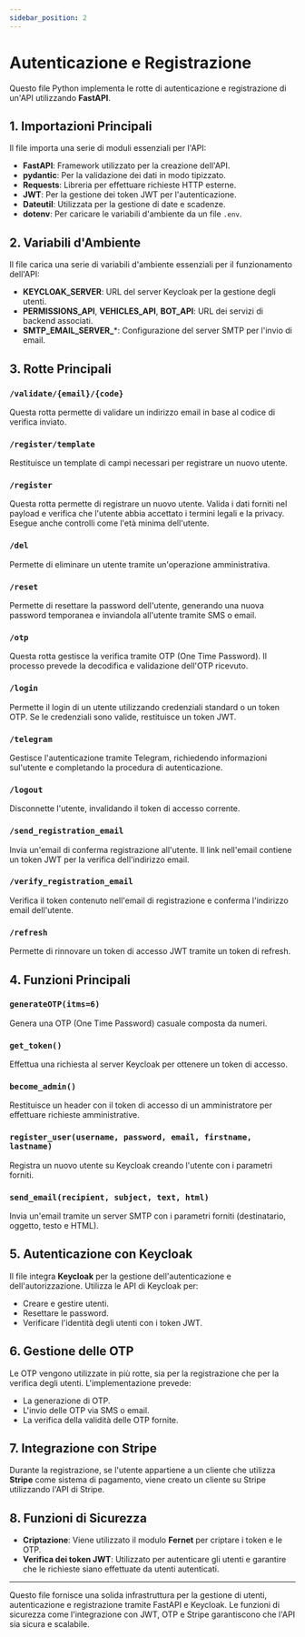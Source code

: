 ```yaml
---
sidebar_position: 2
---
```


# Autenticazione e Registrazione

Questo file Python implementa le rotte di autenticazione e registrazione di un'API utilizzando **FastAPI**.

## 1. **Importazioni Principali**
Il file importa una serie di moduli essenziali per l'API:

- **FastAPI**: Framework utilizzato per la creazione dell'API.
- **pydantic**: Per la validazione dei dati in modo tipizzato.
- **Requests**: Libreria per effettuare richieste HTTP esterne.
- **JWT**: Per la gestione dei token JWT per l'autenticazione.
- **Dateutil**: Utilizzata per la gestione di date e scadenze.
- **dotenv**: Per caricare le variabili d'ambiente da un file `.env`.

## 2. **Variabili d'Ambiente**
Il file carica una serie di variabili d'ambiente essenziali per il funzionamento dell'API:

- **KEYCLOAK_SERVER**: URL del server Keycloak per la gestione degli utenti.
- **PERMISSIONS_API**, **VEHICLES_API**, **BOT_API**: URL dei servizi di backend associati.
- **SMTP_EMAIL_SERVER_***: Configurazione del server SMTP per l'invio di email.

## 3. **Rotte Principali**

### `/validate/{email}/{code}`
Questa rotta permette di validare un indirizzo email in base al codice di verifica inviato.

### `/register/template`
Restituisce un template di campi necessari per registrare un nuovo utente.

### `/register`
Questa rotta permette di registrare un nuovo utente. Valida i dati forniti nel payload e verifica che l'utente abbia accettato i termini legali e la privacy. Esegue anche controlli come l'età minima dell'utente.

### `/del`
Permette di eliminare un utente tramite un'operazione amministrativa.

### `/reset`
Permette di resettare la password dell'utente, generando una nuova password temporanea e inviandola all'utente tramite SMS o email.

### `/otp`
Questa rotta gestisce la verifica tramite OTP (One Time Password). Il processo prevede la decodifica e validazione dell'OTP ricevuto.

### `/login`
Permette il login di un utente utilizzando credenziali standard o un token OTP. Se le credenziali sono valide, restituisce un token JWT.

### `/telegram`
Gestisce l'autenticazione tramite Telegram, richiedendo informazioni sul'utente e completando la procedura di autenticazione.

### `/logout`
Disconnette l'utente, invalidando il token di accesso corrente.

### `/send_registration_email`
Invia un'email di conferma registrazione all'utente. Il link nell'email contiene un token JWT per la verifica dell'indirizzo email.

### `/verify_registration_email`
Verifica il token contenuto nell'email di registrazione e conferma l'indirizzo email dell'utente.

### `/refresh`
Permette di rinnovare un token di accesso JWT tramite un token di refresh.

## 4. **Funzioni Principali**

### `generateOTP(itms=6)`
Genera una OTP (One Time Password) casuale composta da numeri.

### `get_token()`
Effettua una richiesta al server Keycloak per ottenere un token di accesso.

### `become_admin()`
Restituisce un header con il token di accesso di un amministratore per effettuare richieste amministrative.

### `register_user(username, password, email, firstname, lastname)`
Registra un nuovo utente su Keycloak creando l'utente con i parametri forniti.

### `send_email(recipient, subject, text, html)`
Invia un'email tramite un server SMTP con i parametri forniti (destinatario, oggetto, testo e HTML).

## 5. **Autenticazione con Keycloak**
Il file integra **Keycloak** per la gestione dell'autenticazione e dell'autorizzazione. Utilizza le API di Keycloak per:
- Creare e gestire utenti.
- Resettare le password.
- Verificare l'identità degli utenti con i token JWT.

## 6. **Gestione delle OTP**
Le OTP vengono utilizzate in più rotte, sia per la registrazione che per la verifica degli utenti. L'implementazione prevede:
- La generazione di OTP.
- L'invio delle OTP via SMS o email.
- La verifica della validità delle OTP fornite.

## 7. **Integrazione con Stripe**
Durante la registrazione, se l'utente appartiene a un cliente che utilizza **Stripe** come sistema di pagamento, viene creato un cliente su Stripe utilizzando l'API di Stripe.

## 8. **Funzioni di Sicurezza**
- **Criptazione**: Viene utilizzato il modulo **Fernet** per criptare i token e le OTP.
- **Verifica dei token JWT**: Utilizzato per autenticare gli utenti e garantire che le richieste siano effettuate da utenti autenticati.

---

Questo file fornisce una solida infrastruttura per la gestione di utenti, autenticazione e registrazione tramite FastAPI e Keycloak. Le funzioni di sicurezza come l'integrazione con JWT, OTP e Stripe garantiscono che l'API sia sicura e scalabile.
